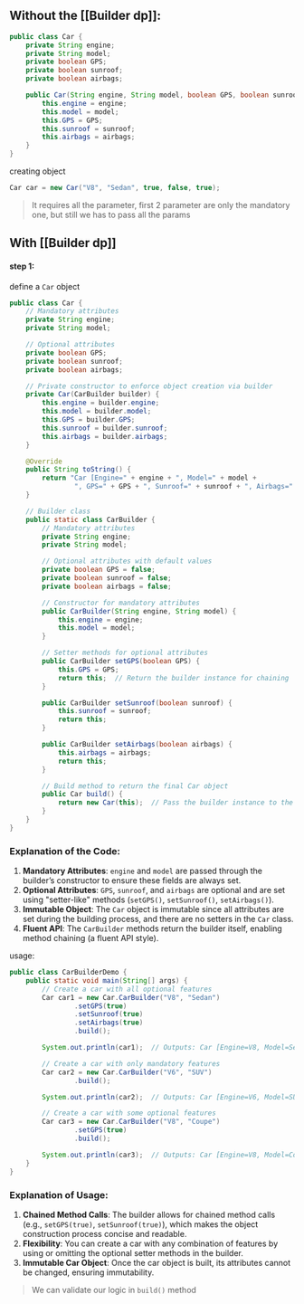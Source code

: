 ## Without the [[Builder dp]]:

```java
public class Car {
    private String engine;
    private String model;
    private boolean GPS;
    private boolean sunroof;
    private boolean airbags;

    public Car(String engine, String model, boolean GPS, boolean sunroof, boolean airbags) {
        this.engine = engine;
        this.model = model;
        this.GPS = GPS;
        this.sunroof = sunroof;
        this.airbags = airbags;
    }
}
```

creating object 

```java
Car car = new Car("V8", "Sedan", true, false, true);
```

> It requires all the parameter, first 2 parameter are only the mandatory one, but still we has to pass all the params


## With [[Builder dp]]

#### step 1:
define a `Car` object 

```java
public class Car {
    // Mandatory attributes
    private String engine;
    private String model;

    // Optional attributes
    private boolean GPS;
    private boolean sunroof;
    private boolean airbags;

    // Private constructor to enforce object creation via builder
    private Car(CarBuilder builder) {
        this.engine = builder.engine;
        this.model = builder.model;
        this.GPS = builder.GPS;
        this.sunroof = builder.sunroof;
        this.airbags = builder.airbags;
    }

    @Override
    public String toString() {
        return "Car [Engine=" + engine + ", Model=" + model + 
                ", GPS=" + GPS + ", Sunroof=" + sunroof + ", Airbags=" + airbags + "]";
    }

    // Builder class
    public static class CarBuilder {
        // Mandatory attributes
        private String engine;
        private String model;

        // Optional attributes with default values
        private boolean GPS = false;
        private boolean sunroof = false;
        private boolean airbags = false;

        // Constructor for mandatory attributes
        public CarBuilder(String engine, String model) {
            this.engine = engine;
            this.model = model;
        }

        // Setter methods for optional attributes
        public CarBuilder setGPS(boolean GPS) {
            this.GPS = GPS;
            return this;  // Return the builder instance for chaining
        }

        public CarBuilder setSunroof(boolean sunroof) {
            this.sunroof = sunroof;
            return this;
        }

        public CarBuilder setAirbags(boolean airbags) {
            this.airbags = airbags;
            return this;
        }

        // Build method to return the final Car object
        public Car build() {
            return new Car(this);  // Pass the builder instance to the private constructor
        }
    }
}
```

### **Explanation of the Code:**

1. **Mandatory Attributes**: `engine` and `model` are passed through the builder’s constructor to ensure these fields are always set.
2. **Optional Attributes**: `GPS`, `sunroof`, and `airbags` are optional and are set using "setter-like" methods (`setGPS()`, `setSunroof()`, `setAirbags()`).
3. **Immutable Object**: The `Car` object is immutable since all attributes are set during the building process, and there are no setters in the `Car` class.
4. **Fluent API**: The `CarBuilder` methods return the builder itself, enabling method chaining (a fluent API style).

usage:

```java
public class CarBuilderDemo {
    public static void main(String[] args) {
        // Create a car with all optional features
        Car car1 = new Car.CarBuilder("V8", "Sedan")
                .setGPS(true)
                .setSunroof(true)
                .setAirbags(true)
                .build();

        System.out.println(car1);  // Outputs: Car [Engine=V8, Model=Sedan, GPS=true, Sunroof=true, Airbags=true]

        // Create a car with only mandatory features
        Car car2 = new Car.CarBuilder("V6", "SUV")
                .build();

        System.out.println(car2);  // Outputs: Car [Engine=V6, Model=SUV, GPS=false, Sunroof=false, Airbags=false]

        // Create a car with some optional features
        Car car3 = new Car.CarBuilder("V8", "Coupe")
                .setGPS(true)
                .build();

        System.out.println(car3);  // Outputs: Car [Engine=V8, Model=Coupe, GPS=true, Sunroof=false, Airbags=false]
    }
}
```

### **Explanation of Usage:**

1. **Chained Method Calls**: The builder allows for chained method calls (e.g., `setGPS(true)`, `setSunroof(true)`), which makes the object construction process concise and readable.
2. **Flexibility**: You can create a car with any combination of features by using or omitting the optional setter methods in the builder.
3. **Immutable Car Object**: Once the car object is built, its attributes cannot be changed, ensuring immutability.

> We can validate our logic in `build()` method




